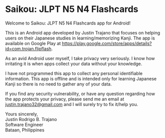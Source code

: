 # **Saikou: JLPT N5 N4 Flashcards**

Welcome to Saikou: JLPT N5 N4 Flashcards app for Android!

This is an Android app developed by Justin Trajano that focuses on helping users on their Japanese studies in learning/memorizing Kanji. The app is available on Google Play at https://play.google.com/store/apps/details?id=com.trojan.flipflash.

As an avid Android user myself, I take privacy very seriously. I know how irritating it is when apps collect your data without your knowledge.

I have not programmed this app to collect any personal identifiable information. This app is offline and is intended only for learning Japanese Kanji so there is no need to gather any of your data.

If you find any security vulnerability, or have any question regarding how the app protects your privacy, please send me an email at justin.trajano32@gmail.com and I will surely try to fix it/help you.

Yours sincerely, <br />
Justin Rodrigo B. Trajano <br />
Software Engineer <br />
Bataan, Philippines
